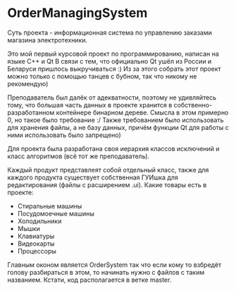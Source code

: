 # OrderManagingSystem
Суть проекта - информационная система по управлению заказами магазина электротехники.

Это мой первый курсовой проект по программированию, написан на языке С++ и Qt
В связи с тем, что официально Qt ушёл из России и Беларуси пришлось выкручиваться :) Из за этого собрать этот проект можно только с помощью танцев с бубном, так что никому не рекомендую)

Преподаватель был далёк от адекватности, поэтому не удивляйтесь тому, что большая часть данных в проекте хранится в собственно-разработанном контейнере бинарном дереве. Смысла в этом примерно 0, но такое было требование :/
Также требованием было использовать для хранения файлы, а не базу данных, причём функции Qt для работы с ними использовать было запрещено)

Для проекта была разработана своя иерархия классов исключений и класс алгоритмов (всё тот же преподаватель).

Каждый продукт представлеят собой отдельный класс, также для каждого продукта существует собственная ГУИшка для редактирования (файлы с расширением .ui).
Какие товары есть в проекте:
- Стиральные машины
- Посудомоечные машины
- Холодильники
- Мышки
- Клавиатуры
- Видеокарты
- Процессоры

Главным оконом является OrderSystem так что если кому то взбредёт голову разбираться в этом, то начинать нужно с файлов с таким названием.
Кстати, код располагается в ветке master.
